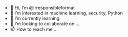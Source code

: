 - 👋 Hi, I’m @irresponsibleformat
- 👀 I’m interested in machine learning, security, Python
- 🌱 I’m currently learning 
- 💞️ I’m looking to collaborate on ...
- 📫 How to reach me ...

<!---
irresponsibleformat/irresponsibleformat is a ✨ special ✨ repository because its `README.md` (this file) appears on your GitHub profile.
You can click the Preview link to take a look at your changes.
--->
